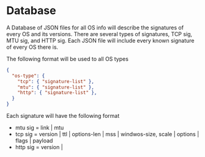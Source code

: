# Database

A Database of JSON files for all OS info will describe the signatures of every OS and its versions.
There are several types of signatures, TCP sig, MTU sig, and HTTP sig. Each JSON file will include every known signature of every OS there is.

The following format will be used to all OS types
``` json
{
  "os-type": {
    "tcp": { "signature-list" },
    "mtu": { "signature-list" },
    "http": { "signature-list" },
  }
}
```

Each signature will have the following format 
* mtu sig  = link | mtu
* tcp sig  = version | ttl | options-len | mss | windwos-size, scale | options | flags | payload
* http sig = version | 
